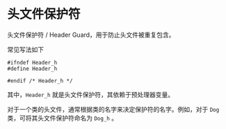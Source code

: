 # 头文件保护符

头文件保护符 / Header Guard，用于防止头文件被重复包含。

常见写法如下

```c/cpp
#ifndef Header_h
#define Header_h

#endif /* Header_h */
```

其中，`Header_h` 就是头文件保护符，其依赖于预处理器变量。

对于一个类的头文件，通常根据类的名字来决定保护符的名字。例如，对于 `Dog` 类，可将其头文件保护符命名为 `Dog_h` 。


